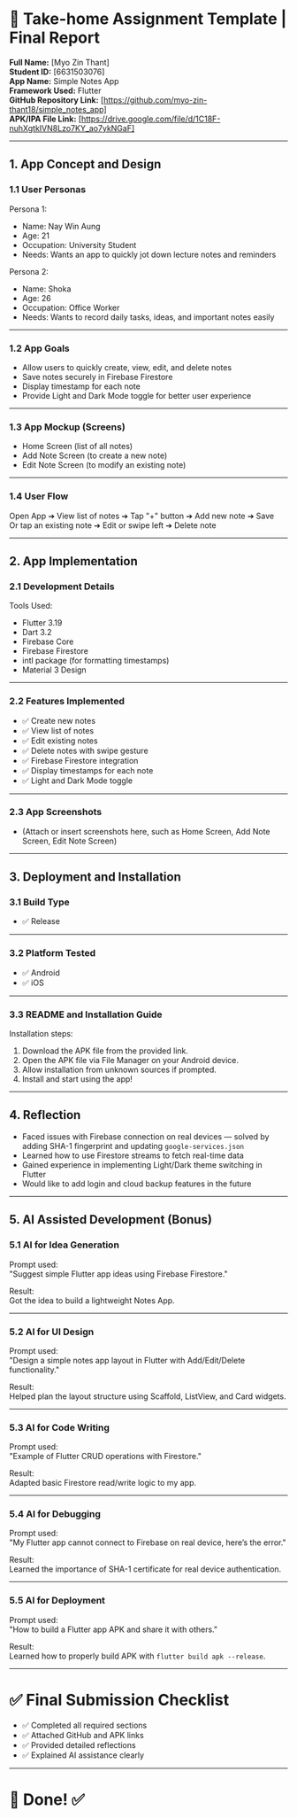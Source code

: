 
# 📱 Take-home Assignment Template | Final Report

**Full Name:** [Myo Zin Thant]  
**Student ID:** [6631503076]  
**App Name:** Simple Notes App  
**Framework Used:** Flutter  
**GitHub Repository Link:** [https://github.com/myo-zin-thant18/simple_notes_app]  
**APK/IPA File Link:** [https://drive.google.com/file/d/1C18F-nuhXgtkIVN8Lzo7KY_ao7ykNGaF]

---

## 1. App Concept and Design

### 1.1 User Personas

Persona 1:  
- Name: Nay Win Aung 
- Age: 21  
- Occupation: University Student  
- Needs: Wants an app to quickly jot down lecture notes and reminders

Persona 2:  
- Name: Shoka 
- Age: 26  
- Occupation: Office Worker  
- Needs: Wants to record daily tasks, ideas, and important notes easily

---

### 1.2 App Goals

- Allow users to quickly create, view, edit, and delete notes
- Save notes securely in Firebase Firestore
- Display timestamp for each note
- Provide Light and Dark Mode toggle for better user experience

---

### 1.3 App Mockup (Screens)

- Home Screen (list of all notes)
- Add Note Screen (to create a new note)
- Edit Note Screen (to modify an existing note)

---

### 1.4 User Flow

Open App ➔ View list of notes ➔ Tap "+" button ➔ Add new note ➔ Save  
Or tap an existing note ➔ Edit or swipe left ➔ Delete note

---

## 2. App Implementation

### 2.1 Development Details

Tools Used:

- Flutter 3.19
- Dart 3.2
- Firebase Core
- Firebase Firestore
- intl package (for formatting timestamps)
- Material 3 Design

---

### 2.2 Features Implemented

- ✅ Create new notes
- ✅ View list of notes
- ✅ Edit existing notes
- ✅ Delete notes with swipe gesture
- ✅ Firebase Firestore integration
- ✅ Display timestamps for each note
- ✅ Light and Dark Mode toggle

---

### 2.3 App Screenshots

- (Attach or insert screenshots here, such as Home Screen, Add Note Screen, Edit Note Screen)

---

## 3. Deployment and Installation

### 3.1 Build Type

- ✅ Release

---

### 3.2 Platform Tested

- ✅ Android
- ✅ iOS

---

### 3.3 README and Installation Guide

Installation steps:

1. Download the APK file from the provided link.
2. Open the APK file via File Manager on your Android device.
3. Allow installation from unknown sources if prompted.
4. Install and start using the app!

---

## 4. Reflection

- Faced issues with Firebase connection on real devices — solved by adding SHA-1 fingerprint and updating `google-services.json`
- Learned how to use Firestore streams to fetch real-time data
- Gained experience in implementing Light/Dark theme switching in Flutter
- Would like to add login and cloud backup features in the future

---

## 5. AI Assisted Development (Bonus)

### 5.1 AI for Idea Generation

Prompt used:  
"Suggest simple Flutter app ideas using Firebase Firestore."

Result:  
Got the idea to build a lightweight Notes App.

---

### 5.2 AI for UI Design

Prompt used:  
"Design a simple notes app layout in Flutter with Add/Edit/Delete functionality."

Result:  
Helped plan the layout structure using Scaffold, ListView, and Card widgets.

---

### 5.3 AI for Code Writing

Prompt used:  
"Example of Flutter CRUD operations with Firestore."

Result:  
Adapted basic Firestore read/write logic to my app.

---

### 5.4 AI for Debugging

Prompt used:  
"My Flutter app cannot connect to Firebase on real device, here’s the error."

Result:  
Learned the importance of SHA-1 certificate for real device authentication.

---

### 5.5 AI for Deployment

Prompt used:  
"How to build a Flutter app APK and share it with others."

Result:  
Learned how to properly build APK with `flutter build apk --release`.

---

# ✅ Final Submission Checklist

- ✅ Completed all required sections
- ✅ Attached GitHub and APK links
- ✅ Provided detailed reflections
- ✅ Explained AI assistance clearly

---

# 🏁 Done! ✅
